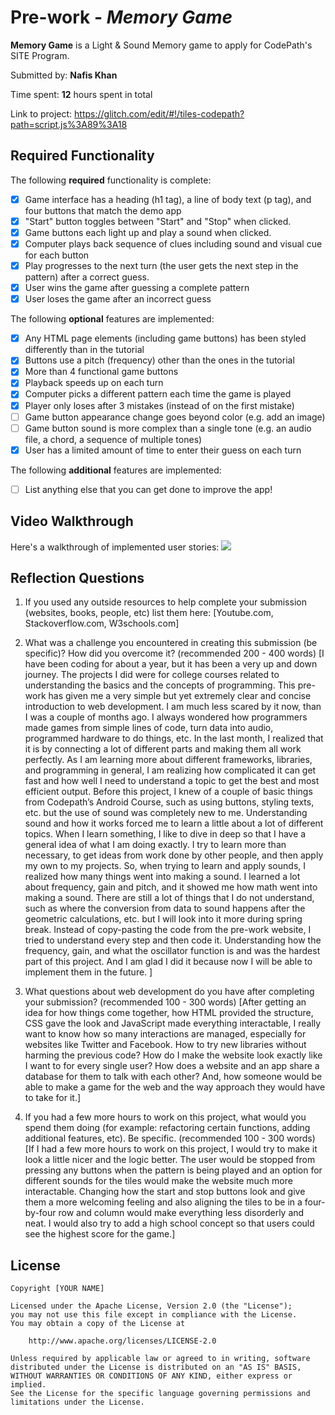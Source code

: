 # Pre-work - *Memory Game*

**Memory Game** is a Light & Sound Memory game to apply for CodePath's SITE Program. 

Submitted by: **Nafis Khan**

Time spent: **12** hours spent in total

Link to project: https://glitch.com/edit/#!/tiles-codepath?path=script.js%3A89%3A18

## Required Functionality

The following **required** functionality is complete:

* [X] Game interface has a heading (h1 tag), a line of body text (p tag), and four buttons that match the demo app
* [X] "Start" button toggles between "Start" and "Stop" when clicked. 
* [X] Game buttons each light up and play a sound when clicked. 
* [X] Computer plays back sequence of clues including sound and visual cue for each button
* [X] Play progresses to the next turn (the user gets the next step in the pattern) after a correct guess. 
* [X] User wins the game after guessing a complete pattern
* [X] User loses the game after an incorrect guess

The following **optional** features are implemented:

* [X] Any HTML page elements (including game buttons) has been styled differently than in the tutorial
* [X] Buttons use a pitch (frequency) other than the ones in the tutorial
* [X] More than 4 functional game buttons
* [X] Playback speeds up on each turn
* [X] Computer picks a different pattern each time the game is played
* [X] Player only loses after 3 mistakes (instead of on the first mistake)
* [ ] Game button appearance change goes beyond color (e.g. add an image)
* [ ] Game button sound is more complex than a single tone (e.g. an audio file, a chord, a sequence of multiple tones)
* [X] User has a limited amount of time to enter their guess on each turn

The following **additional** features are implemented:

- [ ] List anything else that you can get done to improve the app!

## Video Walkthrough

Here's a walkthrough of implemented user stories:
![](walkthrough.gif)


## Reflection Questions
1. If you used any outside resources to help complete your submission (websites, books, people, etc) list them here: 
[Youtube.com, Stackoverflow.com, W3schools.com]

2. What was a challenge you encountered in creating this submission (be specific)? How did you overcome it? (recommended 200 - 400 words) 
[I have been coding for about a year, but it has been a very up and down journey. The projects I did were for college courses related to understanding the basics and the concepts of programming. This pre-work has given me a very simple but yet extremely clear and concise introduction to web development. I am much less scared by it now, than I was a couple of months ago. 
 I always wondered how programmers made games from simple lines of code, turn data into audio, programmed hardware to do things, etc. In the last month, I realized that it is by connecting a lot of different parts and making them all work perfectly. As I am learning more about different frameworks, libraries, and programming in general, I am realizing how complicated it can get fast and how well I need to understand a topic to get the best and most efficient output.
 Before this project, I knew of a couple of basic things from Codepath’s Android Course, such as using buttons, styling texts, etc. but the use of sound was completely new to me. Understanding sound and how it works forced me to learn a little about a lot of different topics. When I learn something, I like to dive in deep so that I have a general idea of what I am doing exactly. I try to learn more than necessary, to get ideas from work done by other people, and then apply my own to my projects. So, when trying to learn and apply sounds, I realized how many things went into making a sound. I learned a lot about frequency, gain and pitch, and it showed me how math went into making a sound. There are still a lot of things that I do not understand, such as where the conversion from data to sound happens after the geometric calculations, etc. but I will look into it more during spring break. Instead of copy-pasting the code from the pre-work website, I tried to understand every step and then code it. Understanding how the frequency, gain, and what the oscillator function is and was the hardest part of this project. And I am glad I did it because now I will be able to implement them in the future.
]

3. What questions about web development do you have after completing your submission? (recommended 100 - 300 words) 
[After getting an idea for how things come together, how HTML provided the structure, CSS gave the look and JavaScript made everything interactable, I really want to know how so many interactions are managed, especially for websites like Twitter and Facebook. How to try new libraries without harming the previous code? How do I make the website look exactly like I want to for every single user? How does a website and an app share a database for them to talk with each other? And, how someone would be able to make a game for the web and the way approach they would have to take for it.]

4. If you had a few more hours to work on this project, what would you spend them doing (for example: refactoring certain functions, adding additional features, etc). Be specific. (recommended 100 - 300 words) 
[If I had a few more hours to work on this project, I would try to make it look a little nicer and the logic better. The user would be stopped from pressing any buttons when the pattern is being played and an option for different sounds for the tiles would make the website much more interactable. Changing how the start and stop buttons look and give them a more welcoming feeling and also aligning the tiles to be in a four-by-four row and column would make everything less disorderly and neat. I would also try to add a high school concept so that users could see the highest score for the game.]



## License

    Copyright [YOUR NAME]

    Licensed under the Apache License, Version 2.0 (the "License");
    you may not use this file except in compliance with the License.
    You may obtain a copy of the License at

        http://www.apache.org/licenses/LICENSE-2.0

    Unless required by applicable law or agreed to in writing, software
    distributed under the License is distributed on an "AS IS" BASIS,
    WITHOUT WARRANTIES OR CONDITIONS OF ANY KIND, either express or implied.
    See the License for the specific language governing permissions and
    limitations under the License.
